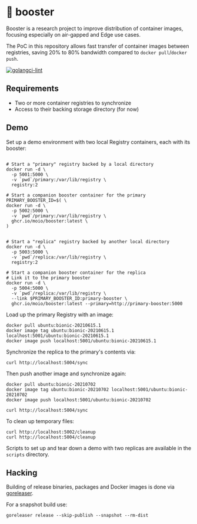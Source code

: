 # 🚀 booster

Booster is a research project to improve distribution of container images, focusing especially on air-gapped and Edge use cases.

The PoC in this repository allows fast transfer of container images between registries, saving 20% to 80% bandwidth compared to `docker pull`/`docker push`.

[![golangci-lint](https://github.com/moio/booster/actions/workflows/golangci-lint.yml/badge.svg)](https://github.com/moio/booster/actions/workflows/golangci-lint.yml)


## Requirements

 - Two or more container registries to synchronize
 - Access to their backing storage directory (for now)

## Demo

Set up a demo environment with two local Registry containers, each with its booster:
```shell

# Start a "primary" registry backed by a local directory
docker run -d \
  -p 5001:5000 \
  -v `pwd`/primary:/var/lib/registry \
  registry:2

# Start a companion booster container for the primary
PRIMARY_BOOSTER_ID=$( \
docker run -d \
  -p 5002:5000 \
  -v `pwd`/primary:/var/lib/registry \
  ghcr.io/moio/booster:latest \
) 


# Start a "replica" registry backed by another local directory
docker run -d \
  -p 5003:5000 \
  -v `pwd`/replica:/var/lib/registry \
  registry:2

# Start a companion booster container for the replica
# Link it to the primary booster
docker run -d \
  -p 5004:5000 \
  -v `pwd`/replica:/var/lib/registry \
  --link $PRIMARY_BOOSTER_ID:primary-booster \
  ghcr.io/moio/booster:latest --primary=http://primary-booster:5000
```

Load up the primary Registry with an image:
```shell
docker pull ubuntu:bionic-20210615.1
docker image tag ubuntu:bionic-20210615.1 localhost:5001/ubuntu:bionic-20210615.1
docker image push localhost:5001/ubuntu:bionic-20210615.1
```

Synchronize the replica to the primary's contents via:
```shell
curl http://localhost:5004/sync
```

Then push another image and synchronize again:
```shell
docker pull ubuntu:bionic-20210702
docker image tag ubuntu:bionic-20210702 localhost:5001/ubuntu:bionic-20210702
docker image push localhost:5001/ubuntu:bionic-20210702

curl http://localhost:5004/sync
```

To clean up temporary files:
```shell
curl http://localhost:5002/cleanup
curl http://localhost:5004/cleanup
```

Scripts to set up and tear down a demo with two replicas are available in the `scripts` directory.

## Hacking

Building of release binaries, packages and Docker images is done via [goreleaser](https://goreleaser.com).

For a snapshot build use:

```shell
goreleaser release --skip-publish --snapshot --rm-dist
```
